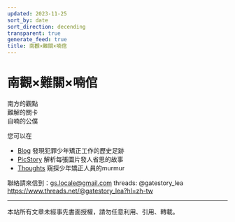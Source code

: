 ```yaml
---
updated: 2023-11-25
sort_by: date
sort_direction: decending
transparent: true
generate_feed: true
title: 南觀×難關×喃倌
---
```


# 南觀×難關×喃倌

南方的觀點<br>
難解的關卡<br>
自喃的公僕<br>

您可以在 
- [Blog](/blog) 發現犯罪少年矯正工作的歷史足跡
- [PicStory](/pic_story) 解析每張圖片發人省思的故事
- [Thoughts](/thoughts/2023) 窺探少年矯正人員的murmur

聯絡請來信到：gs.locale@gmail.com
threads: @gatestory_lea <https://www.threads.net/@gatestory_lea?hl=zh-tw>


---
本站所有文章未經事先書面授權，請勿任意利用、引用、轉載。


